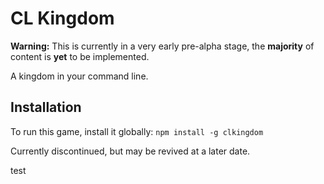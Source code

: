 # CL Kingdom

**Warning:** This is currently in a very early pre-alpha stage, the __majority__ of content is **yet** to be implemented.

A kingdom in your command line.

## Installation
To run this game, install it globally: `npm install -g clkingdom`


Currently discontinued, but may be revived at a later date.

test
